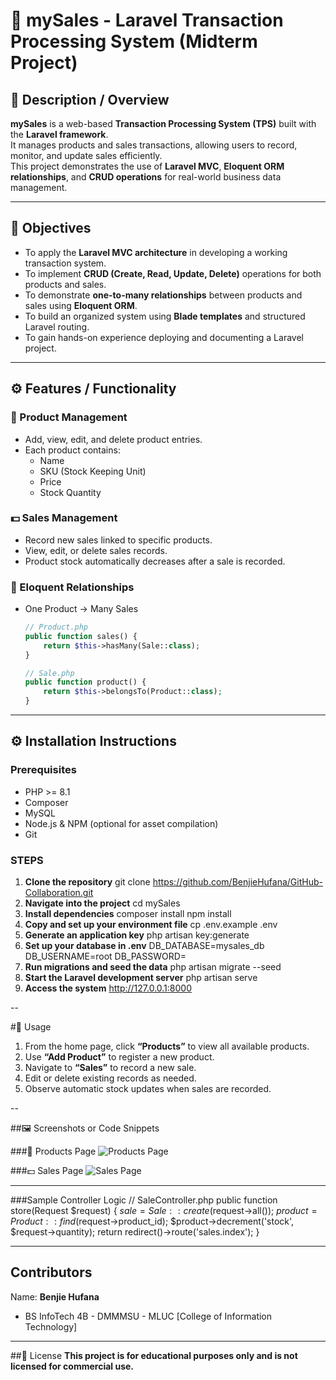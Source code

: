 # 🛒 mySales - Laravel Transaction Processing System (Midterm Project)

## 📘 Description / Overview
**mySales** is a web-based **Transaction Processing System (TPS)** built with the **Laravel framework**.  
It manages products and sales transactions, allowing users to record, monitor, and update sales efficiently.  
This project demonstrates the use of **Laravel MVC**, **Eloquent ORM relationships**, and **CRUD operations** for real-world business data management.

---

## 🎯 Objectives
- To apply the **Laravel MVC architecture** in developing a working transaction system.  
- To implement **CRUD (Create, Read, Update, Delete)** operations for both products and sales.  
- To demonstrate **one-to-many relationships** between products and sales using **Eloquent ORM**.  
- To build an organized system using **Blade templates** and structured Laravel routing.  
- To gain hands-on experience deploying and documenting a Laravel project.

---

## ⚙️ Features / Functionality

### 🧾 Product Management
- Add, view, edit, and delete product entries.  
- Each product contains:
  - Name  
  - SKU (Stock Keeping Unit)  
  - Price  
  - Stock Quantity  

### 💵 Sales Management
- Record new sales linked to specific products.  
- View, edit, or delete sales records.  
- Product stock automatically decreases after a sale is recorded.

### 🔗 Eloquent Relationships
- One Product → Many Sales  
  ```php
  // Product.php
  public function sales() {
      return $this->hasMany(Sale::class);
  }

  // Sale.php
  public function product() {
      return $this->belongsTo(Product::class);
  }

---

## ⚙️ Installation Instructions

### Prerequisites
- PHP >= 8.1
- Composer
- MySQL
- Node.js & NPM (optional for asset compilation)
- Git

### STEPS

1. **Clone the repository**
    git clone https://github.com/BenjieHufana/GitHub-Collaboration.git
2. **Navigate into the project**
    cd mySales
3. **Install dependencies**
    composer install
    npm install
4. **Copy and set up your environment file**
    cp .env.example .env
5. **Generate an application key**
    php artisan key:generate
6. **Set up your database in .env**
    DB_DATABASE=mysales_db
    DB_USERNAME=root
    DB_PASSWORD=
7. **Run migrations and seed the data**
    php artisan migrate --seed
8. **Start the Laravel development server**
    php artisan serve
9. **Access the system**
    http://127.0.0.1:8000

--

#🧠 Usage
1. From the home page, click **“Products”** to view all available products.
2. Use **“Add Product”** to register a new product.
3. Navigate to **“Sales”** to record a new sale.
4. Edit or delete existing records as needed.
5. Observe automatic stock updates when sales are recorded.

--

##🖼️ Screenshots or Code Snippets

###🧾 Products Page
![Products Page](screenshots/products_page.png)

###💵 Sales Page
![Sales Page](screenshots/sales_page.png)

---

###Sample Controller Logic
// SaleController.php
public function store(Request $request)
{
    $sale = Sale::create($request->all());
    $product = Product::find($request->product_id);
    $product->decrement('stock', $request->quantity);
    return redirect()->route('sales.index');
}

---

## Contributors
Name: **Benjie Hufana** 
- BS InfoTech 4B - DMMMSU - MLUC [College of Information Technology]

---

##📜 License
**This project is for educational purposes only and is not licensed for commercial use.**
